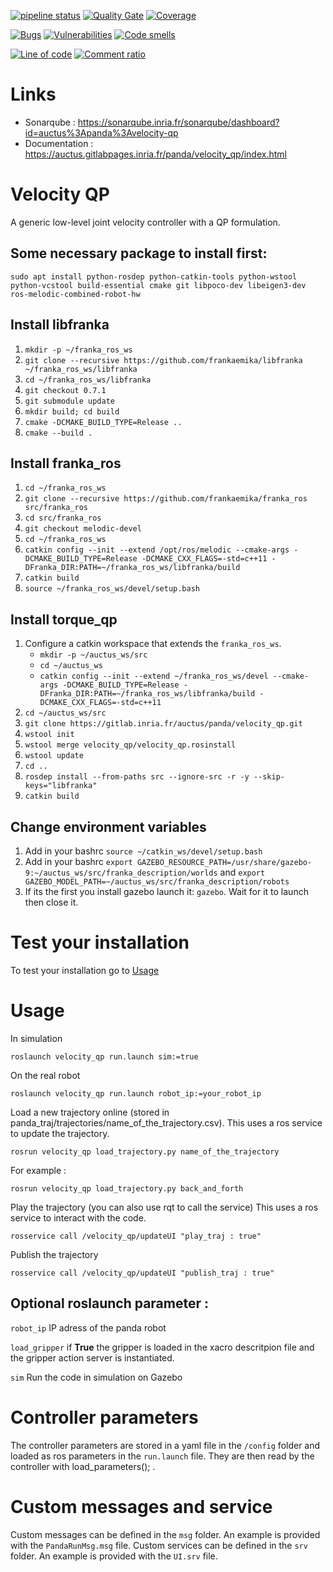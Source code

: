 [![pipeline status](https://gitlab.inria.fr/auctus/panda/velocity_qp/badges/master/pipeline.svg)](https://gitlab.inria.fr/auctus/panda/velocity-qp/commits/master)
[![Quality Gate](https://sonarqube.inria.fr/sonarqube/api/badges/gate?key=auctus:panda:velocity-qp)](https://sonarqube.inria.fr/sonarqube/dashboard/index/auctus:panda:velocity-qp)
[![Coverage](https://sonarqube.inria.fr/sonarqube/api/badges/measure?key=auctus:panda:velocity-qp&metric=coverage)](https://sonarqube.inria.fr/sonarqube/dashboard/index/auctus:panda:velocity-qp)

[![Bugs](https://sonarqube.inria.fr/sonarqube/api/badges/measure?key=auctus:panda:velocity-qp&metric=bugs)](https://sonarqube.inria.fr/sonarqube/dashboard/index/auctus:panda:velocity-qp)
[![Vulnerabilities](https://sonarqube.inria.fr/sonarqube/api/badges/measure?key=auctus:panda:velocity-qp&metric=vulnerabilities)](https://sonarqube.inria.fr/sonarqube/dashboard/index/auctus:panda:velocity-qp)
[![Code smells](https://sonarqube.inria.fr/sonarqube/api/badges/measure?key=auctus:panda:velocity-qp&metric=code_smells)](https://sonarqube.inria.fr/sonarqube/dashboard/index/auctus:panda:velocity-qp)

[![Line of code](https://sonarqube.inria.fr/sonarqube/api/badges/measure?key=auctus:panda:velocity-qp&metric=ncloc)](https://sonarqube.inria.fr/sonarqube/dashboard/index/auctus:panda:velocity-qp)
[![Comment ratio](https://sonarqube.inria.fr/sonarqube/api/badges/measure?key=auctus:panda:velocity-qp&metric=comment_lines_density)](https://sonarqube.inria.fr/sonarqube/dashboard/index/auctus:panda:velocity-qp)

# Links
- Sonarqube : https://sonarqube.inria.fr/sonarqube/dashboard?id=auctus%3Apanda%3Avelocity-qp
- Documentation : https://auctus.gitlabpages.inria.fr/panda/velocity_qp/index.html



# Velocity QP

A generic low-level joint velocity controller with a QP formulation.

## Some necessary package to install first:

`sudo apt install python-rosdep python-catkin-tools python-wstool python-vcstool build-essential cmake git libpoco-dev libeigen3-dev ros-melodic-combined-robot-hw`


## Install libfranka
1. `mkdir -p ~/franka_ros_ws`
2. `git clone --recursive https://github.com/frankaemika/libfranka ~/franka_ros_ws/libfranka`
3. `cd ~/franka_ros_ws/libfranka`
4. `git checkout 0.7.1`
5. `git submodule update`
6. `mkdir build; cd build`
7. `cmake -DCMAKE_BUILD_TYPE=Release ..`
8. `cmake --build .`


## Install franka_ros 
1. `cd ~/franka_ros_ws`
2. `git clone --recursive https://github.com/frankaemika/franka_ros src/franka_ros`
3. `cd src/franka_ros`
4. `git checkout melodic-devel` 
5. `cd ~/franka_ros_ws`
6. `catkin config --init --extend /opt/ros/melodic --cmake-args -DCMAKE_BUILD_TYPE=Release -DCMAKE_CXX_FLAGS=-std=c++11 -DFranka_DIR:PATH=~/franka_ros_ws/libfranka/build`
7. `catkin build`
8. `source ~/franka_ros_ws/devel/setup.bash`


## Install torque_qp
1. Configure a catkin workspace that extends the `franka_ros_ws`.
    -   `mkdir -p ~/auctus_ws/src`
    -   `cd ~/auctus_ws`
    -   `catkin config --init --extend ~/franka_ros_ws/devel --cmake-args -DCMAKE_BUILD_TYPE=Release -DFranka_DIR:PATH=~/franka_ros_ws/libfranka/build -DCMAKE_CXX_FLAGS=-std=c++11`
2. `cd ~/auctus_ws/src`
3. `git clone https://gitlab.inria.fr/auctus/panda/velocity_qp.git`
4. `wstool init `
5. `wstool merge velocity_qp/velocity_qp.rosinstall`
6. `wstool update`
7. `cd ..`
8. `rosdep install --from-paths src --ignore-src -r -y --skip-keys="libfranka"`
9. `catkin build`

## Change environment variables

1. Add in your bashrc `source ~/catkin_ws/devel/setup.bash`
2. Add in your bashrc `export GAZEBO_RESOURCE_PATH=/usr/share/gazebo-9:~/auctus_ws/src/franka_description/worlds` and `export GAZEBO_MODEL_PATH=~/auctus_ws/src/franka_description/robots`
3. If its the first you install gazebo launch it: `gazebo`. Wait for it to launch then close it.

# Test your installation

To test your installation go to [Usage](https://gitlab.inria.fr/auctus/panda/torque_qp/-/wikis/Usage)

# Usage

In simulation 

`roslaunch velocity_qp run.launch sim:=true`

On the real robot

`roslaunch velocity_qp run.launch robot_ip:=your_robot_ip`

Load a new trajectory online (stored in panda_traj/trajectories/name_of_the_trajectory.csv). This uses a ros service to update the trajectory.

`rosrun velocity_qp load_trajectory.py name_of_the_trajectory`

For example : 

`rosrun velocity_qp load_trajectory.py back_and_forth`

Play the trajectory (you can also use rqt to call the service) This uses a ros service to interact with the code.

`rosservice call /velocity_qp/updateUI "play_traj : true"`

Publish the trajectory 

`rosservice call /velocity_qp/updateUI "publish_traj : true"`

## Optional roslaunch parameter : 

`robot_ip` IP adress of the panda robot

`load_gripper` if **True** the gripper is loaded in the xacro descritpion file and the gripper action server is instantiated.

`sim` Run the code in simulation on Gazebo

# Controller parameters

The controller parameters are stored in a yaml file in the `/config` folder and loaded as ros parameters in the `run.launch` file. They are then read by the 
controller with load_parameters(); .

# Custom messages and service

Custom messages can be defined in the `msg` folder. An example is provided with the `PandaRunMsg.msg` file.
Custom services can be defined in the `srv` folder. An example is provided with the `UI.srv` file.
